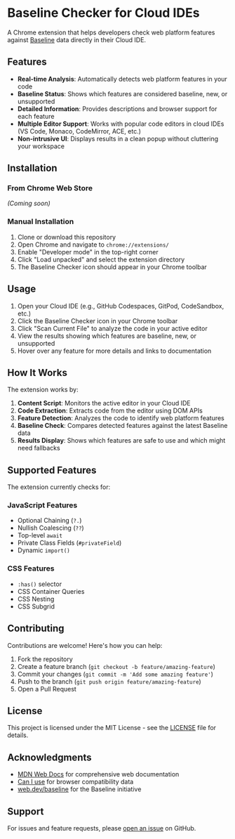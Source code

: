 # Baseline Checker for Cloud IDEs

A Chrome extension that helps developers check web platform features against [Baseline](https://web.dev/baseline/) data directly in their Cloud IDE.

## Features

- **Real-time Analysis**: Automatically detects web platform features in your code
- **Baseline Status**: Shows which features are considered baseline, new, or unsupported
- **Detailed Information**: Provides descriptions and browser support for each feature
- **Multiple Editor Support**: Works with popular code editors in cloud IDEs (VS Code, Monaco, CodeMirror, ACE, etc.)
- **Non-intrusive UI**: Displays results in a clean popup without cluttering your workspace

## Installation

### From Chrome Web Store
*(Coming soon)*

### Manual Installation

1. Clone or download this repository
2. Open Chrome and navigate to `chrome://extensions/`
3. Enable "Developer mode" in the top-right corner
4. Click "Load unpacked" and select the extension directory
5. The Baseline Checker icon should appear in your Chrome toolbar

## Usage

1. Open your Cloud IDE (e.g., GitHub Codespaces, GitPod, CodeSandbox, etc.)
2. Click the Baseline Checker icon in your Chrome toolbar
3. Click "Scan Current File" to analyze the code in your active editor
4. View the results showing which features are baseline, new, or unsupported
5. Hover over any feature for more details and links to documentation

## How It Works

The extension works by:

1. **Content Script**: Monitors the active editor in your Cloud IDE
2. **Code Extraction**: Extracts code from the editor using DOM APIs
3. **Feature Detection**: Analyzes the code to identify web platform features
4. **Baseline Check**: Compares detected features against the latest Baseline data
5. **Results Display**: Shows which features are safe to use and which might need fallbacks

## Supported Features

The extension currently checks for:

### JavaScript Features
- Optional Chaining (`?.`)
- Nullish Coalescing (`??`)
- Top-level `await`
- Private Class Fields (`#privateField`)
- Dynamic `import()`

### CSS Features
- `:has()` selector
- CSS Container Queries
- CSS Nesting
- CSS Subgrid

## Contributing

Contributions are welcome! Here's how you can help:

1. Fork the repository
2. Create a feature branch (`git checkout -b feature/amazing-feature`)
3. Commit your changes (`git commit -m 'Add some amazing feature'`)
4. Push to the branch (`git push origin feature/amazing-feature`)
5. Open a Pull Request

## License

This project is licensed under the MIT License - see the [LICENSE](LICENSE) file for details.

## Acknowledgments

- [MDN Web Docs](https://developer.mozilla.org/) for comprehensive web documentation
- [Can I use](https://caniuse.com/) for browser compatibility data
- [web.dev/baseline](https://web.dev/baseline/) for the Baseline initiative

## Support

For issues and feature requests, please [open an issue](https://github.com/yourusername/baseline-checker/issues) on GitHub.
